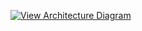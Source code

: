 [![View Architecture Diagram](https://img.shields.io/badge/📊_Architecture_Diagram-Click_Here-blue)](./docs/architecture_diagram.md)
